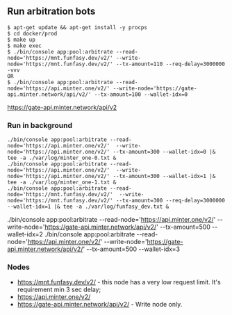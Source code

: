 ## Run arbitration bots

```
$ apt-get update && apt-get install -y procps
$ cd docker/prod
$ make up
$ make exec
$ ./bin/console app:pool:arbitrate --read-node='https://mnt.funfasy.dev/v2/' --write-node='https://mnt.funfasy.dev/v2/' --tx-amount=110 --req-delay=3000000 -vvv
OR
$ ./bin/console app:pool:arbitrate --read-node='https://api.minter.one/v2/' --write-node='https://gate-api.minter.network/api/v2/' --tx-amount=100 --wallet-idx=0
```

https://gate-api.minter.network/api/v2

### Run in background

```
./bin/console app:pool:arbitrate --read-node='https://api.minter.one/v2/'  --write-node='https://api.minter.one/v2/' --tx-amount=300 --wallet-idx=0 |& tee -a ./var/log/minter_one-0.txt &
./bin/console app:pool:arbitrate --read-node='https://api.minter.one/v2/'  --write-node='https://api.minter.one/v2/' --tx-amount=300 --wallet-idx=1 |& tee -a ./var/log/minter_one-1.txt &
./bin/console app:pool:arbitrate --read-node='https://mnt.funfasy.dev/v2/'  --write-node='https://mnt.funfasy.dev/v2/' --tx-amount=300 --req-delay=3000000 --wallet-idx=1 |& tee -a ./var/log/funfasy_dev.txt &

```
./bin/console app:pool:arbitrate --read-node='https://api.minter.one/v2/' --write-node='https://gate-api.minter.network/api/v2/' --tx-amount=500 --wallet-idx=2
./bin/console app:pool:arbitrate --read-node='https://api.minter.one/v2/' --write-node='https://gate-api.minter.network/api/v2/' --tx-amount=500 --wallet-idx=3


### Nodes

* https://mnt.funfasy.dev/v2/ - this node has a very low request limit. It's requirement min 3 sec delay;
* https://api.minter.one/v2/
* https://gate-api.minter.network/api/v2/ - Write node only.
